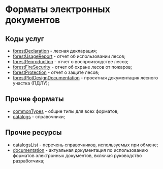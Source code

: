 # Форматы электронных документов

## Коды услуг
* [forestDeclaration](https://github.com/FGISLK/DigitalDocumentFormats/tree/main/forestDeclaration) - лесная декларация;
* [forestUsageReport](https://github.com/FGISLK/DigitalDocumentFormats/tree/main/forestUsageReport) - отчет об использовании лесов;
* [forestReproduction](https://github.com/FGISLK/DigitalDocumentFormats/tree/main/forestReproduction) - отчет о воспроизводстве лесов; 
* [forestFireSecurity](https://github.com/FGISLK/DigitalDocumentFormats/tree/main/forestFireSecurity) - отчет об охране лесов от пожаров;
* [forestProtection](https://github.com/FGISLK/DigitalDocumentFormats/tree/main/forestProtection) - отчет о защите лесов;
* [forestPlotDesignDocumentation](https://github.com/FGISLK/DigitalDocumentFormats/tree/main/forestPlotDesignDocumentation) - проектная документация лесного участка (ПДЛУ);

## Прочие форматы
* [сommonTypes](https://github.com/FGISLK/DigitalDocumentFormats/tree/main/commonTypes) - общие типы для всех форматов;
* [catalogs](https://github.com/FGISLK/DigitalDocumentFormats/tree/main/catalogs) - справочники;

## Прочие ресурсы
* [catalogsList](https://github.com/FGISLK/DigitalDocumentFormats/tree/main/catalogsList) - перечень справочников, используемых при обмене;
* [documentation](https://github.com/FGISLK/DigitalDocumentFormats/tree/main/documentation) - актуальная документация по использованию форматов электронных документов, включая руководство разработчика;
